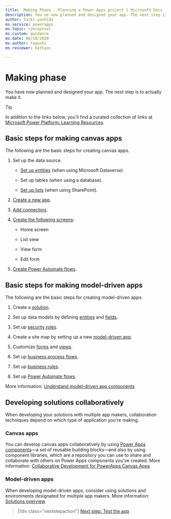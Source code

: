 ```yaml
---
title:  Making Phase - Planning a Power Apps project | Microsoft Docs
description: You've now planned and designed your app. The next step is to actually make it. This article provides an overview of steps for creating canvas apps and model-driven apps.
author: taiki-yoshida
ms.service: powerapps
ms.topic: conceptual
ms.custom: guidance
ms.date: 06/16/2020
ms.author: tayoshi
ms.reviewer: kathyos

---
```


# Making phase

You have now planned and designed your app. The next step is to actually make it.

> [!TIP]
> In addition to the links below, you'll find a curated collection of links
at [Microsoft Power Platform: Learning Resources](https://aka.ms/PowerPlatformResources).

## Basic steps for making canvas apps

The following are the basic steps for creating canvas apps.

1. Set up the data source.

   - [Set up entities](../../maker/data-platform/create-edit-entities.md)
        (when using Microsoft Dataverse).

   - Set up tables (when using a database).

   - [Set up lists](https://support.office.com/article/create-a-list-in-sharepoint-0d397414-d95f-41eb-addd-5e6eff41b083)
        (when using SharePoint).

2. [Create a new
    app](../../maker/canvas-apps/getting-started.md#build-an-app).

3. [Add
    connectors](../../maker/canvas-apps/add-manage-connections.md).

4. [Create
    the following screens](../../maker/canvas-apps/add-screen-context-variables.md):

   - Home screen

   - List view

   - View form

   - Edit form

5. [Create Power Automate flows](https://docs.microsoft.com/power-automate/get-started-logic-flow).

## Basic steps for making model-driven apps

The following are the basic steps for creating model-driven apps.

1. Create a [solution](../../maker/model-driven-apps/distribute-model-driven-app.md).

2. Set up data models by defining
    [entities](../../maker/data-platform/entity-overview.md)
    and [fields](../../maker/data-platform/fields-overview.md).

3. Set up [security roles](https://docs.microsoft.com/power-platform/admin/security-roles-privileges).

4. Create a site map by setting up a new [model-driven app](../../maker/model-driven-apps/build-first-model-driven-app.md).

5. Customize [forms](../../maker/model-driven-apps/create-design-forms.md)
    and [views](../../maker/model-driven-apps/create-edit-views.md).

6. Set up [business process flows](https://docs.microsoft.com/power-automate/business-process-flows-overview).

7. Set up [business rules](../../maker/model-driven-apps/create-business-rules-recommendations-apply-logic-form.md).

8. Set up [Power Automate flows](https://docs.microsoft.com/power-automate/connection-cds).

More information: [Understand model-driven app components](../../maker/model-driven-apps/model-driven-app-components.md)

## Developing solutions collaboratively

When developing your solutions with multiple app makers, collaboration techniques depend on which type of application you're making.

### Canvas apps

You can develop canvas apps collaboratively by using [Power Apps components](../../maker/canvas-apps/create-component.md)&mdash;a
set of reusable building blocks&mdash;and also by using component libraries, which are a
repository you can use to share and collaborate with others on Power Apps
components you've created. More information: [Collaborative Development for PowerApps Canvas Apps](https://powerapps.microsoft.com/blog/collaborative-development-for-powerapps-canvas-apps/)

### Model-driven apps

When developing model-driven apps, consider using solutions and
environments designated for multiple app makers. More information: [Solutions overview](/powerapps/maker/data-platform/solutions-overview)

> [!div class="nextstepaction"]
> [Next step: Test the app](testing-phase.md)
